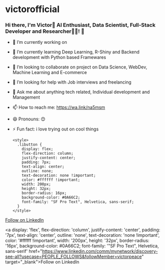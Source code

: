 # victorofficial
### Hi there, I'm Victor👋 AI Enthusiast, Data Scientist, Full-Stack Developer and Researcher👨‍💻! 👋

- 🔭 I’m currently working on 
- 🌱 I’m currently learning Deep Learning, R-Shiny and Backend development with Python based Framewares
- 👯 I’m looking to collaborate on project on Data Science, WebDev, Machine Learning and E-commerce
- 🤔 I’m looking for help with Job interviews and freelancing
- 💬 Ask me about anything tech related, Individual development and Management 
- 📫 How to reach me: https://wa.link/na5msm 
- 😄 Pronouns: 😊
- ⚡ Fun fact: i love trying out on cool things

      <style>
        .libutton {
          display: flex;
          flex-direction: column;
          justify-content: center;
          padding: 7px;
          text-align: center;
          outline: none;
          text-decoration: none !important;
          color: #ffffff !important;
          width: 200px;
          height: 32px;
          border-radius: 16px;
          background-color: #0A66C2;
          font-family: "SF Pro Text", Helvetica, sans-serif;
        }
      </style>
<a class="libutton" href="https://www.linkedin.com/comm/mynetwork/discovery-see-all?usecase=PEOPLE_FOLLOWS&followMember=victorpeace" target="_blank">Follow on LinkedIn</a>

<a display: 'flex',
          flex-direction: 'column',
          justify-content: 'center',
          padding: '7px',
          text-align: 'center',
          outline: 'none',
          text-decoration: 'none !important',
          color: '#ffffff !important',
          width: '200px',
          height: '32px',
          border-radius: '16px',
          background-color: #0A66C2;
          font-family: '"SF Pro Text", Helvetica, sans-serif' href="https://www.linkedin.com/comm/mynetwork/discovery-see-all?usecase=PEOPLE_FOLLOWS&followMember=victorpeace" target="_blank">Follow on LinkedIn</a>
